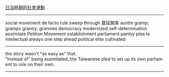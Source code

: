 [日治時期的社會運動](https://www.voicetube.com/videos/80853/37346773)

--------

social movement
de facto
rule
sweep through 蔓延開來
auntie
gramp; gramps
granny; grannies
democracy
modernized
self-determination
assimilate
Petition Movement
establishment
parliament
pantsy
plea to
intellectual
always one step ahead
political elite
cultivated

------

the story wasn't "as easy as" that.
"Instead of" being assimilated, the Taiwanese pled to set up its own parliament to rule on their own.

------


